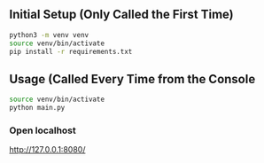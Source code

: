 ## Initial Setup (Only Called the First Time)

```sh
python3 -m venv venv
source venv/bin/activate
pip install -r requirements.txt
```

## Usage (Called Every Time from the Console
```sh
source venv/bin/activate
python main.py
```
### Open localhost
http://127.0.0.1:8080/
